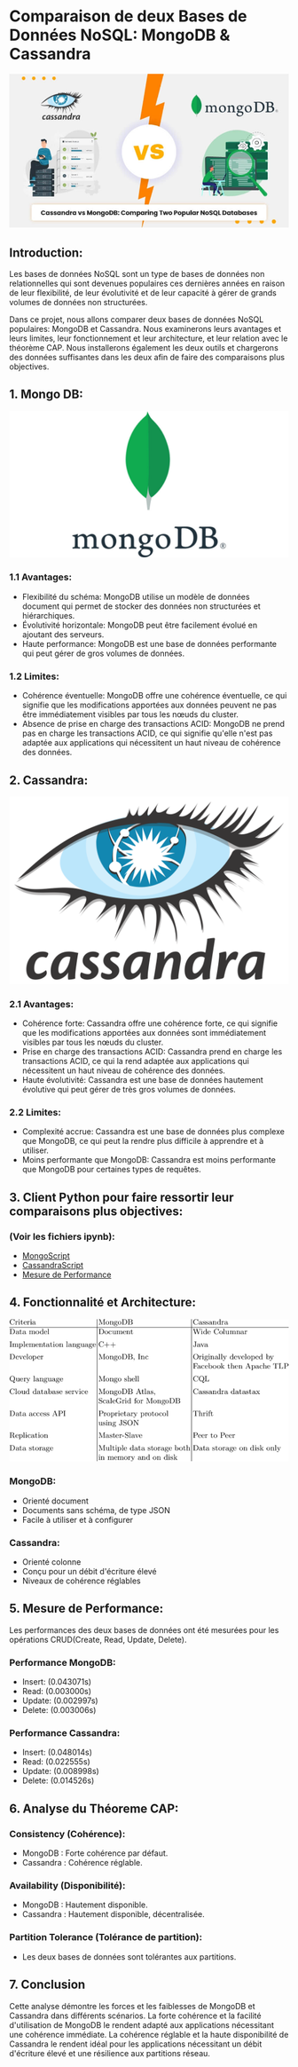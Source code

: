 # Comparaison de deux Bases de Données NoSQL: MongoDB & Cassandra

![MongoDB vs Cassandra](img/Cassandra-vs-MongoDB-3587265047.jpg)


## Introduction:
Les bases de données NoSQL sont un type de bases de données non relationnelles qui sont devenues populaires ces dernières années en raison de leur flexibilité, de leur évolutivité et de leur capacité à gérer de grands volumes de données non structurées.

Dans ce projet, nous allons comparer deux bases de données NoSQL populaires: MongoDB et Cassandra. Nous examinerons leurs avantages et leurs limites, leur fonctionnement et leur architecture, et leur relation avec le théorème CAP. Nous installerons également les deux outils et chargerons des données suffisantes dans les deux afin de faire des comparaisons plus objectives.

## 1. Mongo DB:

![MongoDB](img/MongoDB_Logo-1024x536-1605938001.jpg)

### 1.1 Avantages:
- Flexibilité du schéma: MongoDB utilise un modèle de données document qui permet de stocker des données non structurées et hiérarchiques.
- Évolutivité horizontale: MongoDB peut être facilement évolué en ajoutant des serveurs.
- Haute performance: MongoDB est une base de données performante qui peut gérer de gros volumes de données.
### 1.2 Limites:
- Cohérence éventuelle: MongoDB offre une cohérence éventuelle, ce qui signifie que les modifications apportées aux données peuvent ne pas être immédiatement visibles par tous les nœuds du cluster.
- Absence de prise en charge des transactions ACID: MongoDB ne prend pas en charge les transactions ACID, ce qui signifie qu'elle n'est pas adaptée aux applications qui nécessitent un haut niveau de cohérence des données.
## 2. Cassandra:

![Apache Cassandra](img/2000px-Cassandra_logo.svg-2520208898.png)

### 2.1 Avantages:
- Cohérence forte: Cassandra offre une cohérence forte, ce qui signifie que les modifications apportées aux données sont immédiatement visibles par tous les nœuds du cluster.
- Prise en charge des transactions ACID: Cassandra prend en charge les transactions ACID, ce qui la rend adaptée aux applications qui nécessitent un haut niveau de cohérence des données.
- Haute évolutivité: Cassandra est une base de données hautement évolutive qui peut gérer de très gros volumes de données.
### 2.2 Limites:
- Complexité accrue: Cassandra est une base de données plus complexe que MongoDB, ce qui peut la rendre plus difficile à apprendre et à utiliser.
- Moins performante que MongoDB: Cassandra est moins performante que MongoDB pour certaines types de requêtes.
## 3. Client Python pour faire ressortir leur comparaisons plus objectives:
### (Voir les fichiers ipynb):
- [MongoScript](mongo_Script.ipynb)
- [CassandraScript](cassandra_Script.ipynb)
- [Mesure de Performance](performance_measure.ipynb)

## 4. Fonctionnalité et Architecture:
![Alt text](img/Main-differences-between-MongoDB-and-Cassandra-3912191864.png)
### MongoDB:
- Orienté document
- Documents sans schéma, de type JSON
- Facile à utiliser et à configurer

### Cassandra:
- Orienté colonne
- Conçu pour un débit d'écriture élevé
- Niveaux de cohérence réglables

## 5. Mesure de Performance:

Les performances des deux bases de données ont été mesurées pour les opérations CRUD(Create, Read, Update, Delete).

### Performance MongoDB:
- Insert: (0.043071s)
- Read: (0.003000s)
- Update: (0.002997s)
- Delete: (0.003006s)

### Performance Cassandra:
- Insert: (0.048014s)
- Read: (0.022555s)
- Update: (0.008998s)
- Delete: (0.014526s)

## 6. Analyse du Théoreme CAP:

### Consistency (Cohérence):
- MongoDB : Forte cohérence par défaut.
- Cassandra : Cohérence réglable.

### Availability (Disponibilité):
- MongoDB : Hautement disponible.
- Cassandra : Hautement disponible, décentralisée.

### Partition Tolerance (Tolérance de partition):
- Les deux bases de données sont tolérantes aux partitions.

## 7. Conclusion

Cette analyse démontre les forces et les faiblesses de MongoDB et Cassandra dans différents scénarios. La forte cohérence et la facilité d'utilisation de MongoDB le rendent adapté aux applications nécessitant une cohérence immédiate. La cohérence réglable et la haute disponibilité de Cassandra le rendent idéal pour les applications nécessitant un débit d'écriture élevé et une résilience aux partitions réseau.